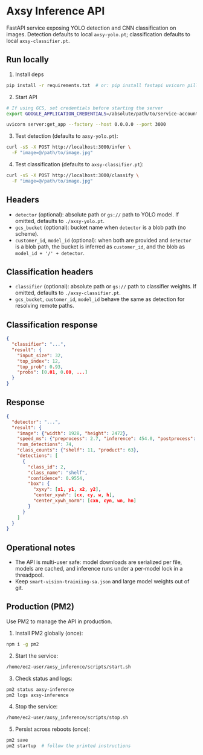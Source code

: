 Axsy Inference API
===================

FastAPI service exposing YOLO detection and CNN classification on images. Detection defaults to local `axsy-yolo.pt`; classification defaults to local `axsy-classifier.pt`.

Run locally
-----------

1) Install deps

```bash
pip install -r requirements.txt  # or: pip install fastapi uvicorn pillow ultralytics google-cloud-storage
```

2) Start API

```bash
# If using GCS, set credentials before starting the server
export GOOGLE_APPLICATION_CREDENTIALS=/absolute/path/to/service-account.json

uvicorn server:get_app --factory --host 0.0.0.0 --port 3000
```

3) Test detection (defaults to `axsy-yolo.pt`):

```bash
curl -sS -X POST http://localhost:3000/infer \
  -F "image=@/path/to/image.jpg"
```
4) Test classification (defaults to `axsy-classifier.pt`):

```bash
curl -sS -X POST http://localhost:3000/classify \
  -F "image=@/path/to/image.jpg"
```


Headers
-------
- `detector` (optional): absolute path or `gs://` path to YOLO model. If omitted, defaults to `./axsy-yolo.pt`.
- `gcs_bucket` (optional): bucket name when `detector` is a blob path (no scheme).
- `customer_id`, `model_id` (optional): when both are provided and `detector` is a blob path, the bucket is inferred as `customer_id`, and the blob as `model_id + '/' + detector`.

Classification headers
----------------------
- `classifier` (optional): absolute path or `gs://` path to classifier weights. If omitted, defaults to `./axsy-classifier.pt`.
- `gcs_bucket`, `customer_id`, `model_id` behave the same as detection for resolving remote paths.

Classification response
-----------------------
```json
{
  "classifier": "...",
  "result": {
    "input_size": 32,
    "top_index": 12,
    "top_prob": 0.93,
    "probs": [0.01, 0.00, ...]
  }
}
```

Response
--------
```json
{
  "detector": "...",
  "result": {
    "image": {"width": 1928, "height": 2472},
    "speed_ms": {"preprocess": 2.7, "inference": 454.0, "postprocess": 8.4},
    "num_detections": 74,
    "class_counts": {"shelf": 11, "product": 63},
    "detections": [
      {
        "class_id": 2,
        "class_name": "shelf",
        "confidence": 0.9554,
        "box": {
          "xyxy": [x1, y1, x2, y2],
          "center_xywh": [cx, cy, w, h],
          "center_xywh_norm": [cxn, cyn, wn, hn]
        }
      }
    ]
  }
}
```

Operational notes
-----------------
- The API is multi-user safe: model downloads are serialized per file, models are cached, and inference runs under a per‑model lock in a threadpool.
- Keep `smart-vision-trainiing-sa.json` and large model weights out of git.

Production (PM2)
----------------
Use PM2 to manage the API in production.

1) Install PM2 globally (once):

```bash
npm i -g pm2
```

2) Start the service:

```bash
/home/ec2-user/axsy_inference/scripts/start.sh
```

3) Check status and logs:

```bash
pm2 status axsy-inference
pm2 logs axsy-inference
```

4) Stop the service:

```bash
/home/ec2-user/axsy_inference/scripts/stop.sh
```

5) Persist across reboots (once):

```bash
pm2 save
pm2 startup  # follow the printed instructions
```

